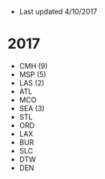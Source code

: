 * Last updated 4/10/2017

# 2017
* CMH (9)
* MSP (5)
* LAS (2)
* ATL
* MCO
* SEA (3)
* STL
* ORD
* LAX
* BUR
* SLC
* DTW
* DEN
